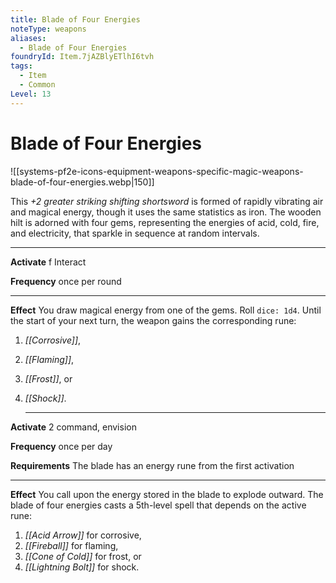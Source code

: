 ```yaml
---
title: Blade of Four Energies
noteType: weapons
aliases:
  - Blade of Four Energies
foundryId: Item.7jAZBlyETlhI6tvh
tags:
  - Item
  - Common
Level: 13
---
```


# Blade of Four Energies
![[systems-pf2e-icons-equipment-weapons-specific-magic-weapons-blade-of-four-energies.webp|150]]

This _+2 greater striking shifting shortsword_ is formed of rapidly vibrating air and magical energy, though it uses the same statistics as iron. The wooden hilt is adorned with four gems, representing the energies of acid, cold, fire, and electricity, that sparkle in sequence at random intervals.

* * *

**Activate** f Interact

**Frequency** once per round

* * *

**Effect** You draw magical energy from one of the gems. Roll `dice: 1d4`. Until the start of your next turn, the weapon gains the corresponding rune:

1.  _[[Corrosive]]_,
2.  _[[Flaming]]_,
3.  _[[Frost]]_, or
4.  _[[Shock]]_.
    
    * * *
    

**Activate** 2 command, envision

**Frequency** once per day

**Requirements** The blade has an energy rune from the first activation

* * *

**Effect** You call upon the energy stored in the blade to explode outward. The blade of four energies casts a 5th-level spell that depends on the active rune:

1.  _[[Acid Arrow]]_ for corrosive,
2.  _[[Fireball]]_ for flaming,
3.  _[[Cone of Cold]]_ for frost, or
4.  _[[Lightning Bolt]]_ for shock.
